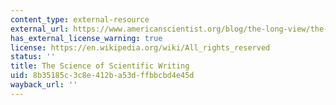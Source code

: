 ```yaml
---
content_type: external-resource
external_url: https://www.americanscientist.org/blog/the-long-view/the-science-of-scientific-writing
has_external_license_warning: true
license: https://en.wikipedia.org/wiki/All_rights_reserved
status: ''
title: The Science of Scientific Writing
uid: 8b35185c-3c8e-412b-a53d-ffbbcbd4e45d
wayback_url: ''
---
```

